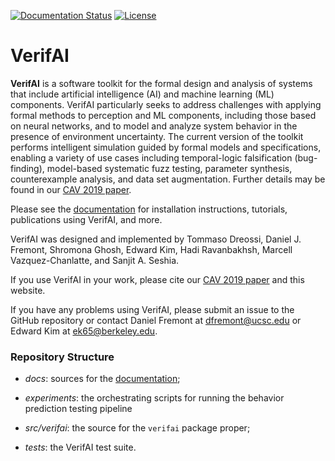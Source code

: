 [![Documentation Status](https://readthedocs.org/projects/verifai/badge/?version=latest)](https://verifai.readthedocs.io/en/latest/?badge=latest)
[![License](https://img.shields.io/badge/License-BSD%203--Clause-blue.svg)](https://opensource.org/licenses/BSD-3-Clause)


# VerifAI

**VerifAI** is a software toolkit for the formal design and analysis of 
systems that include artificial intelligence (AI) and machine learning (ML)
components.
VerifAI particularly seeks to address challenges with applying formal methods to perception and ML components, including those based on neural networks, and to model and analyze system behavior in the presence of environment uncertainty.
The current version of the toolkit performs intelligent simulation guided by formal models and specifications, enabling a variety of use cases including temporal-logic falsification (bug-finding), model-based systematic fuzz testing, parameter synthesis, counterexample analysis, and data set augmentation. Further details may be found in our [CAV 2019 paper](https://people.eecs.berkeley.edu/~sseshia/pubs/b2hd-verifai-cav19.html).

Please see the [documentation](https://verifai.readthedocs.io/) for installation instructions, tutorials, publications using VerifAI, and more.

VerifAI was designed and implemented by Tommaso Dreossi, Daniel J. Fremont, Shromona Ghosh, Edward Kim, Hadi Ravanbakhsh, Marcell Vazquez-Chanlatte, and Sanjit A. Seshia. 

If you use VerifAI in your work, please cite our [CAV 2019 paper](https://people.eecs.berkeley.edu/~sseshia/pubs/b2hd-verifai-cav19.html) and this website.

If you have any problems using VerifAI, please submit an issue to the GitHub repository or contact Daniel Fremont at [dfremont@ucsc.edu](mailto:dfremont@ucsc.edu) or Edward Kim at [ek65@berkeley.edu](mailto:ek65@berkeley.edu).

### Repository Structure

* _docs_: sources for the [documentation](https://verifai.readthedocs.io/);

* _experiments_: the orchestrating scripts for running the behavior prediction testing pipeline

* _src/verifai_: the source for the `verifai` package proper;

* _tests_: the VerifAI test suite.
